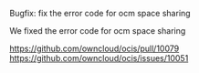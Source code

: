 Bugfix: fix the error code for ocm space sharing

We fixed the error code for ocm space sharing

https://github.com/owncloud/ocis/pull/10079
https://github.com/owncloud/ocis/issues/10051
